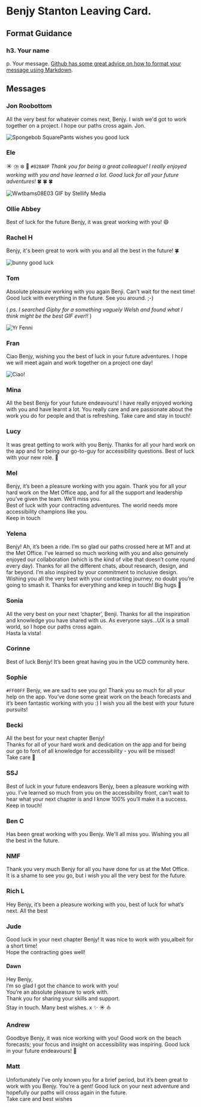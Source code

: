 # Benjy Stanton Leaving Card.

## Format Guidance
### h3. Your name
p. Your message. [Github has some great advice on how to format your message using Markdown](https://docs.github.com/en/get-started/writing-on-github/getting-started-with-writing-and-formatting-on-github/basic-writing-and-formatting-syntax).

## Messages

### Jon Roobottom
All the very best for whatever comes next, Benjy. I wish we'd got to work together on a project. I hope our paths cross again. Jon.

![Spongebob SquarePants wishes you good luck](https://media.giphy.com/media/j1Xyt3DHfJcmk/giphy.gif)

### Ele
:sunny: :cloud_with_lightning_and_rain:	:snowflake: :rainbow:
`#028A0F` *Thank you for being a great colleague! I really enjoyed working with you and have learned a lot. Good luck for all your future adventures!* :four_leaf_clover: :four_leaf_clover: :four_leaf_clover:

![Wwtbams08E03 GIF by Stellify Media](https://media4.giphy.com/media/hsRzOoZ9iEKTjSTTyF/giphy.gif)


### Ollie Abbey
Best of luck for the future Benjy, it was great working with you! :smile:

### Rachel H
Benjy, it's been great to work with you and all the best in the future! :four_leaf_clover:

![bunny good luck](https://media.giphy.com/media/cMnt7i2RykmpW/giphy.gif)

### Tom
Absolute pleasure working with you again Benji. Can't wait for the next time! Good luck with everything in the future. See you around. ;-)

( *ps. I searched Giphy for a something vaguely Welsh and found what I think might be the best GIF ever!!* )

![Yr Fenni](https://media.giphy.com/media/uFOaiIPaQe8UvJ1UxS/giphy.gif)

### Fran
Ciao Benjy, wishing you the best of luck in your future adventures. I hope we will meet again and work together on a project one day!

![Ciao!](https://media.tenor.com/_0SyvC_r2XAAAAAC/hi-hello.gif)


### Mina
All the best Benjy for your future endeavours! I have really enjoyed working with you and have learnt a lot. You really care and are passionate about the work you do for people and that is refreshing. Take care and stay in touch!

### Lucy
It was great getting to work with you Benjy. Thanks for all your hard work on the app and for being our go-to-guy for accessibility questions. Best of luck with your new role. :slightly_smiling_face:

### Mel
Benjy, it’s been a pleasure working with you again. Thank you for all your hard work on the Met Office app, and for all the support and leadership you’ve given the team. We’ll miss you.<br>
Best of luck with your contracting adventures. The world needs more accessibility champions like you.<br>
Keep in touch

### Yelena
Benjy! Ah, it’s been a ride. I’m so glad our paths crossed here at MT and at the Met Office. I’ve learned so much working with you and also genuinely enjoyed our collaboration (which is the kind of vibe that doesn’t come round every day). Thanks for all the different chats, about research, design, and far beyond. I’m also inspired by your commitment to inclusive design. Wishing you all the very best with your contracting journey; no doubt you’re going to smash it. Thanks for everything and keep in touch! Big hugs :green_heart:

### Sonia
All the very best on your next ‘chapter’, Benji. Thanks for all the inspiration and knowledge you have shared with us. As everyone says…UX is a small world, so I hope our paths cross again.<br>
Hasta la vista!

### Corinne
Best of luck Benjy! It’s been great having you in the UCD community here.

### Sophie
`#FF00FF` Benjy, we are sad to see you go! Thank you so much for all your help on the app. You’ve done some great work on the beach forecasts and it’s been fantastic working with you :) I wish you all the best with your future pursuits!

### Becki
All the best for your next chapter Benjy!<br>
Thanks for all of your hard work and dedication on the app and for being our go to font of all knowledge for accessibility - you will be missed!<br>
Take care :slightly_smiling_face:

### SSJ
Best of luck in your future endeavors Benjy, been a pleasure working with you. I’ve learned so much from you on the accessibility front, can’t wait to hear what your next chapter is and I know 100% you’ll make it a success. Keep in touch!

### Ben C
Has been great working with you Benjy. We'll all miss you. Wishing you all the best in the future.

### NMF
Thank you very much Benjy for all you have done for us at the Met Office.<br>
It is a shame to see you go, but i wish you all the very best for the future.

### Rich L
Hey Benjy, it’s been a pleasure working with you, best of luck for what’s next. All the best

### Jude
Good luck in your next chapter Benjy!  It was nice to work with you,albeit for a short time!<br>
Hope the contracting goes well!

#### Dawn
Hey Benjy,  
I’m so glad I got the chance to work with you!   
You’re an absolute pleasure to work with.  
Thank you for sharing your skills and support.  
Stay in touch. Many best wishes. x :sparkles: :sunny: :boat:

### Andrew
Goodbye Benjy, it was nice working with you! Good work on the beach forecasts; your focus and insight on accessibility was inspiring.
Good luck in your future endeavours! 👋 

### Matt
Unfortunately I’ve only known you for a brief period, but it’s been great to work with you Benjy. You’re a gent! Good luck on your next adventure and hopefully our paths will cross again in the future.<br>
Take care and best wishes
